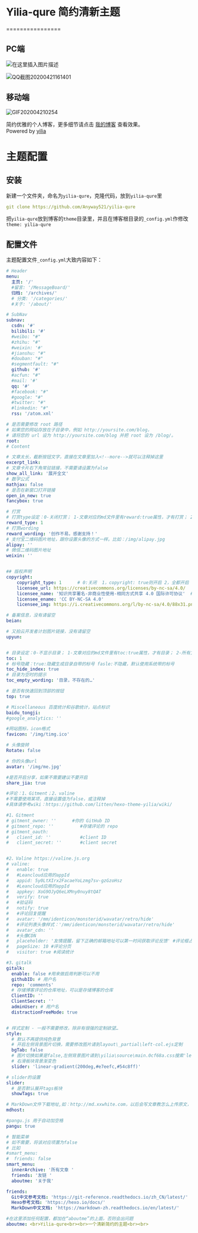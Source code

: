 # Yilia-qure 简约清新主题
================
## PC端
![在这里插入图片描述](https://img-blog.csdnimg.cn/20200414221809865.jpg?x-oss-process=image/watermark,type_ZmFuZ3poZW5naGVpdGk,shadow_10,text_aHR0cHM6Ly9ibG9nLmNzZG4ubmV0L3FxXzQwOTIyODU5,size_16,color_FFFFFF,t_70#pic_center)

![QQ截图20200421161401](https://cdn.anyway1314.cn/imageQQ截图20200421161401.jpg)

## 移动端

![GIF202004210254](https://cdn.anyway1314.cn/imageGIF202004210254.gif)

简约优雅的个人博客，更多细节请点击 [我的博客](https://anyway1314.cn/) 查看效果。  
Powered by [yilia](http://litten.me/)

# 主题配置
## 安装
新建一个文件夹，命名为`yilia-qure`，克隆代码，放到`yilia-qure`里
``` yml
git clone https://github.com/Anyway521/yilia-qure
```
把`yilia-qure`放到博客的`theme`目录里，并且在博客根目录的`_config.yml`作修改`theme: yilia-qure`
## 配置文件
主题配置文件`_config.yml`大致内容如下：
``` yml
# Header
menu:
  主页: '/'
  #留言: '/MessageBoard/'
  归档: '/archives/'
  # 分类: '/categories/'
  #关于: '/about/'

# SubNav
subnav:
  csdn: '#'
  bilibili: '#'
  #weibo: "#"
  #zhihu: "#"
  #weixin: '#'
  #jianshu: "#"
  #douban: "#"
  #segmentfault: "#"
  github: '#'
  #acfun: "#"
  #mail: '#'
  qq: '#'
  #facebook: "#"
  #google: "#"
  #twitter: "#"
  #linkedin: "#"
  rss: '/atom.xml'

# 是否需要修改 root 路径
# 如果您的网站存放在子目录中，例如 http://yoursite.com/blog，
# 请将您的 url 设为 http://yoursite.com/blog 并把 root 设为 /blog/。
root:
# Content

# 文章太长，截断按钮文字，直接在文章里加入<!--more-->就可以注释掉这里
excerpt_link:   
# 文章卡片右下角常驻链接，不需要请设置为false
show_all_link: '展开全文'
# 数学公式
mathjax: false
# 是否在新窗口打开链接
open_in_new: true
fancybox: true

# 打赏
# 打赏type设定：0-关闭打赏； 1-文章对应的md文件里有reward:true属性，才有打赏； 2-所有文章均有打赏
reward_type: 1
# 打赏wording
reward_wording: '创作不易，感谢支持！'
# 支付宝二维码图片地址，跟你设置头像的方式一样。比如：/img/alipay.jpg
alipay: ''
# 微信二维码图片地址
weixin: ''


## 版权声明
copyright: 
    copyright_type: 1      # 0:关闭  1，copyright: true则开启 2，全都开启
    licensee_url: https://creativecommons.org/licenses/by-nc-sa/4.0/          # 当前应用的版权协议地址。
    licensee_name: '知识共享署名-非商业性使用-相同方式共享 4.0 国际许可协议'  # 版权协议的名称
    licensee_ename: 'CC BY-NC-SA 4.0'                                        #版权协议的英文名称
    licensee_img: https://i.creativecommons.org/l/by-nc-sa/4.0/88x31.png      # 版权协议的Logo

# 备案信息，没有请留空
beian: 

# 又拍云开发者计划图片链接，没有请留空
upyun:


# 目录设定：0-不显示目录； 1-文章对应的md文件里有toc:true属性，才有目录； 2-所有文章均显示目录
toc: 1
# 标号隐藏：true:隐藏生成目录自带的标号 fasle:不隐藏，默认使用系统带的标号
toc_hide_index: true
# 目录为空时的提示
toc_empty_wording: '目录，不存在的…'

# 是否有快速回到顶部的按钮
top: true

# Miscellaneous 百度统计和谷歌统计，站点标识
baidu_tongji: 
#google_analytics: ''

#网站图标，icon格式
favicon: '/img/timg.ico'

# 头像旋转
Rotate: false

# 你的头像url
avatar: '/img/me.jpg'

#是否开启分享，如果不需要建议不要开启
share_jia: true

#评论：1、Gitment；2、valine
#不需要使用某项，直接设置值为false，或注释掉
#具体请参考wiki：https://github.com/litten/hexo-theme-yilia/wiki/

#1、Gitment
# gitment_owner: ''      #你的 GitHub ID
# gitment_repo: ''          #存储评论的 repo
# gitment_oauth:
#   client_id: ''           #client ID
#   client_secret: ''       #client secret


#2、Valine https://valine.js.org
# valine:
#   enable: true
#   #Leancloud应用的appId
#   appid: 5y0LtXIrx2FacaeYoLzmg7sv-gzGzoHsz
#   #Leancloud应用的appId
#   appkey: XoG9OJyQ6eLXMny0nuy8tQAT
#   verify: true
#   #验证码
#   notify: true
#   #评论回复提醒
#   avatar: '/mm/identicon/monsterid/wavatar/retro/hide'
#   #评论列表头像样式：'/mm/identicon/monsterid/wavatar/retro/hide'
#   avatar_cdn: ''
#   #头像CDN
#   placeholder: '友情提醒，留下正确的邮箱地址可以第一时间获取评论反馈' #评论框占位符
#   pageSize: 10 #评论分页
#   visitor: true #阅读统计

#3、gitalk
gitalk:
  enable: false #用来做启用判断可以不用
  githubID: # 用户名
  repo: 'comments'
  # 存储博客评论的仓库地址，可以是存储博客的仓库
  ClientID: ''
  ClientSecret: ''
  adminUser: # 用户名
  distractionFreeMode: true


# 样式定制 - 一般不需要修改，除非有很强的定制欲望…
style:
  # 默认不再提供纯色背景
  # 开启左侧背景图片切换，需要修改图片请到layout\_partial\left-col.ejs定制
  bgTab: false
  # 图片切换如果是false,左侧背景图片请到\yilia\source\main.0cf68a.css搜索'left-col{',定义其中的background-image属性
  # 右滑板块背景渐变色
  slider: 'linear-gradient(200deg,#e7eefc,#54c8ff)'

# slider的设置
slider:
  # 是否默认展开tags板块
  showTags: true

# MarkDown文件下载地址,如：http://md.xxwhite.com，以后会写文章教怎么上传原文，不会请留空
mdhost:

#pangu.js 用于自动加空格
pangu: true

# 智能菜单
# 如不需要，将该对应项置为false
# 比如
#smart_menu:
#  friends: false
smart_menu:
  innerArchive: '所有文章 '
  friends: '友链 '
  aboutme: '关于我'

friends:
  Git中文参考文档: 'https://git-reference.readthedocs.io/zh_CN/latest/'
  Hexo参考文档: 'https://hexo.io/docs/'
  MarkDown中文文档: 'https://markdown-zh.readthedocs.io/en/latest/'

#在这里添加任何配置，都加在“aboutme”的上面，否则会出问题
aboutme: <br>Yilia-qure<br><br>一个清新简约的主题<br><br>
```


